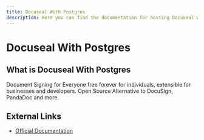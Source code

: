 ```yaml
---
title: Docuseal With Postgres
description: Here you can find the documentation for hosting Docuseal With Postgres with Coolify.
---
```


# Docuseal With Postgres

## What is Docuseal With Postgres

Document Signing for Everyone free forever for individuals, extensible for businesses and developers. Open Source Alternative to DocuSign, PandaDoc and more.

## External Links

- [Official Documentation](https://www.docuseal.co/?utm_source=coolify.io)
